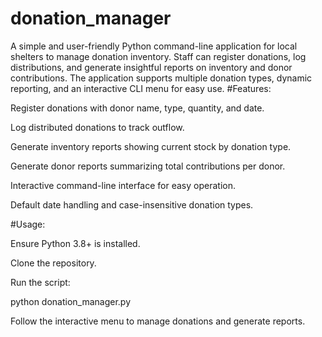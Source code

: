 # donation_manager
A simple and user-friendly Python command-line application for local shelters to manage donation inventory. Staff can register donations, log distributions, and generate insightful reports on inventory and donor contributions. The application supports multiple donation types, dynamic reporting, and an interactive CLI menu for easy use.
#Features:

Register donations with donor name, type, quantity, and date.

Log distributed donations to track outflow.

Generate inventory reports showing current stock by donation type.

Generate donor reports summarizing total contributions per donor.

Interactive command-line interface for easy operation.

Default date handling and case-insensitive donation types.

#Usage:

Ensure Python 3.8+ is installed.

Clone the repository.

Run the script:

python donation_manager.py


Follow the interactive menu to manage donations and generate reports.
